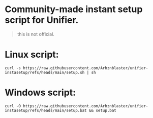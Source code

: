 # Community-made instant setup script for Unifier.
> this is not official.

# Linux script:
```curl -s https://raw.githubusercontent.com/Arhznblaster/unifier-instasetup/refs/heads/main/setup.sh | sh```

# Windows script:
```curl -O https://raw.githubusercontent.com/Arhznblaster/unifier-instasetup/refs/heads/main/setup.bat && setup.bat```
